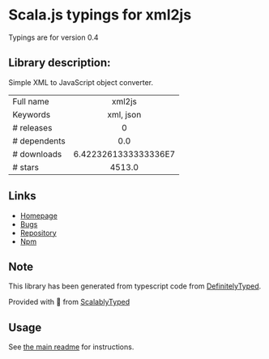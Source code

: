 
# Scala.js typings for xml2js

Typings are for version 0.4

## Library description:
Simple XML to JavaScript object converter.

|                    |                 |
| ------------------ | :-------------: |
| Full name          | xml2js |
| Keywords           | xml, json |
| # releases         | 0 |
| # dependents       | 0.0 |
| # downloads        | 6.4223261333333336E7 |
| # stars            | 4513.0 |

## Links
- [Homepage](https://github.com/Leonidas-from-XIV/node-xml2js)
- [Bugs](https://github.com/Leonidas-from-XIV/node-xml2js/issues)
- [Repository](https://github.com/Leonidas-from-XIV/node-xml2js)
- [Npm](https://www.npmjs.com/package/xml2js)
    


## Note
This library has been generated from typescript code from [DefinitelyTyped](https://definitelytyped.org).

Provided with :purple_heart: from [ScalablyTyped](https://github.com/oyvindberg/ScalablyTyped)

## Usage
See [the main readme](../../readme.md) for instructions.



